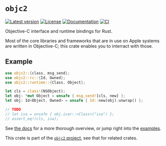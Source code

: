 # `objc2`

[![Latest version](https://badgen.net/crates/v/objc2)](https://crates.io/crates/objc2)
[![License](https://badgen.net/badge/license/MIT/blue)](../LICENSE.txt)
[![Documentation](https://docs.rs/objc2/badge.svg)](https://docs.rs/objc2/)
[![CI](https://github.com/madsmtm/objc2/actions/workflows/ci.yml/badge.svg)](https://github.com/madsmtm/objc2/actions/workflows/ci.yml)

Objective-C interface and runtime bindings for Rust.

Most of the core libraries and frameworks that are in use on Apple systems are
written in Objective-C; this crate enables you to interract with those.

## Example

```rust
use objc2::{class, msg_send};
use objc2::rc::{Id, Owned};
use objc2::runtime::{Class, Object};

let cls = class!(NSObject);
let obj: *mut Object = unsafe { msg_send![cls, new] };
let obj: Id<Object, Owned> = unsafe { Id::new(obj).unwrap() };

// TODO
// let isa = unsafe { obj.ivar::<Class>("isa") };
// assert_eq!(cls, isa);
```

See [the docs](https://docs.rs/objc2/) for a more thorough overview, or jump
right into the [examples].

This crate is part of the [`objc2` project](https://github.com/madsmtm/objc2),
see that for related crates.

[examples]: https://github.com/madsmtm/objc2/tree/master/objc2/examples
